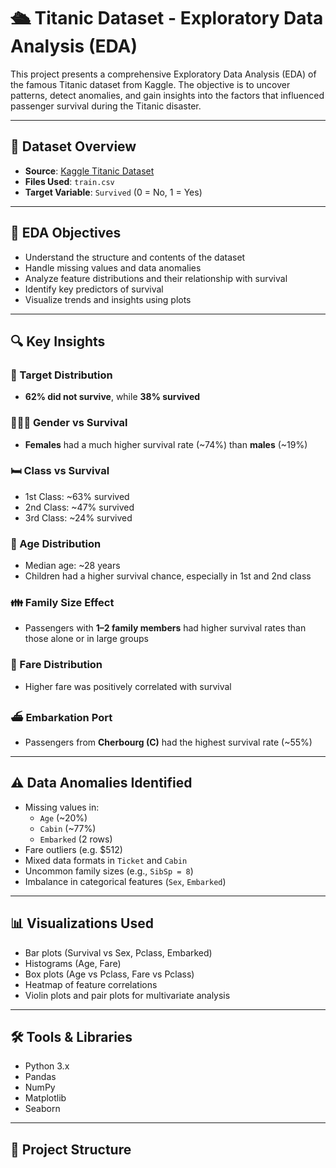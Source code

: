 # 🛳 Titanic Dataset - Exploratory Data Analysis (EDA)

This project presents a comprehensive Exploratory Data Analysis (EDA) of the famous Titanic dataset from Kaggle. The objective is to uncover patterns, detect anomalies, and gain insights into the factors that influenced passenger survival during the Titanic disaster.

---

## 📂 Dataset Overview

- **Source**: [Kaggle Titanic Dataset](https://www.kaggle.com/competitions/titanic/data)
- **Files Used**: `train.csv`
- **Target Variable**: `Survived` (0 = No, 1 = Yes)

---

## 🧪 EDA Objectives

- Understand the structure and contents of the dataset
- Handle missing values and data anomalies
- Analyze feature distributions and their relationship with survival
- Identify key predictors of survival
- Visualize trends and insights using plots

---

## 🔍 Key Insights

### 🎯 Target Distribution
- **62% did not survive**, while **38% survived**

### 🧑‍🤝‍🧑 Gender vs Survival
- **Females** had a much higher survival rate (~74%) than **males** (~19%)

### 🛏️ Class vs Survival
- 1st Class: ~63% survived  
- 2nd Class: ~47% survived  
- 3rd Class: ~24% survived

### 🎂 Age Distribution
- Median age: ~28 years
- Children had a higher survival chance, especially in 1st and 2nd class

### 👪 Family Size Effect
- Passengers with **1–2 family members** had higher survival rates than those alone or in large groups

### 💸 Fare Distribution
- Higher fare was positively correlated with survival

### ⛴️ Embarkation Port
- Passengers from **Cherbourg (C)** had the highest survival rate (~55%)

---

## ⚠️ Data Anomalies Identified

- Missing values in:
  - `Age` (~20%)
  - `Cabin` (~77%)
  - `Embarked` (2 rows)
- Fare outliers (e.g. \$512)
- Mixed data formats in `Ticket` and `Cabin`
- Uncommon family sizes (e.g., `SibSp = 8`)
- Imbalance in categorical features (`Sex`, `Embarked`)

---

## 📊 Visualizations Used

- Bar plots (Survival vs Sex, Pclass, Embarked)
- Histograms (Age, Fare)
- Box plots (Age vs Pclass, Fare vs Pclass)
- Heatmap of feature correlations
- Violin plots and pair plots for multivariate analysis

---

## 🛠 Tools & Libraries

- Python 3.x
- Pandas
- NumPy
- Matplotlib
- Seaborn

---

## 📁 Project Structure

